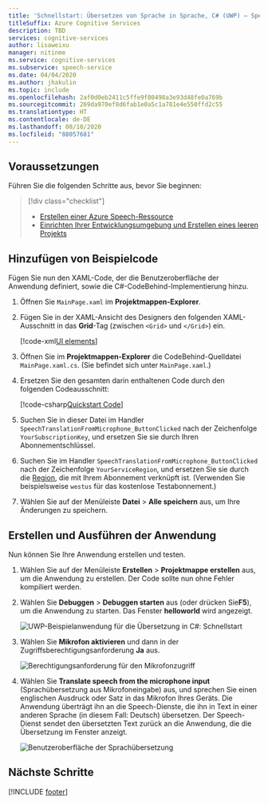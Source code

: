 ```yaml
---
title: 'Schnellstart: Übersetzen von Sprache in Sprache, C# (UWP) – Speech-Dienst'
titleSuffix: Azure Cognitive Services
description: TBD
services: cognitive-services
author: lisaweixu
manager: nitinme
ms.service: cognitive-services
ms.subservice: speech-service
ms.date: 04/04/2020
ms.author: jhakulin
ms.topic: include
ms.openlocfilehash: 2af0d0eb2411c5ffe9f80498a3e93d48fe0a769b
ms.sourcegitcommit: 269da970ef8d6fab1e0a5c1a781e4e550ffd2c55
ms.translationtype: HT
ms.contentlocale: de-DE
ms.lasthandoff: 08/10/2020
ms.locfileid: "88057681"
---
```

## <a name="prerequisites"></a>Voraussetzungen

Führen Sie die folgenden Schritte aus, bevor Sie beginnen:

> [!div class="checklist"]
> * [Erstellen einer Azure Speech-Ressource](../../../../get-started.md)
> * [Einrichten Ihrer Entwicklungsumgebung und Erstellen eines leeren Projekts](../../../../quickstarts/setup-platform.md?tabs=uwp&pivots=programming-language-csharp)

## <a name="add-sample-code"></a>Hinzufügen von Beispielcode

Fügen Sie nun den XAML-Code, der die Benutzeroberfläche der Anwendung definiert, sowie die C#-CodeBehind-Implementierung hinzu.

1. Öffnen Sie `MainPage.xaml` im **Projektmappen-Explorer**.

1. Fügen Sie in der XAML-Ansicht des Designers den folgenden XAML-Ausschnitt in das **Grid**-Tag (zwischen `<Grid>` und `</Grid>`) ein.

   [!code-xml[UI elements](~/samples-cognitive-services-speech-sdk/quickstart/csharp/uwp/translate-speech-to-text/helloworld/MainPage.xaml#StackPanel)]

1. Öffnen Sie im **Projektmappen-Explorer** die CodeBehind-Quelldatei `MainPage.xaml.cs`. (Sie befindet sich unter `MainPage.xaml`.)

1. Ersetzen Sie den gesamten darin enthaltenen Code durch den folgenden Codeausschnitt:

   [!code-csharp[Quickstart Code](~/samples-cognitive-services-speech-sdk/quickstart/csharp/uwp/translate-speech-to-text/helloworld/MainPage.xaml.cs#code)]

1. Suchen Sie in dieser Datei im Handler `SpeechTranslationFromMicrophone_ButtonClicked` nach der Zeichenfolge `YourSubscriptionKey`, und ersetzen Sie sie durch Ihren Abonnementschlüssel.

1. Suchen Sie im Handler `SpeechTranslationFromMicrophone_ButtonClicked` nach der Zeichenfolge `YourServiceRegion`, und ersetzen Sie sie durch die [Region](~/articles/cognitive-services/Speech-Service/regions.md), die mit Ihrem Abonnement verknüpft ist. (Verwenden Sie beispielsweise `westus` für das kostenlose Testabonnement.)

1. Wählen Sie auf der Menüleiste **Datei** > **Alle speichern** aus, um Ihre Änderungen zu speichern.

## <a name="build-and-run-the-application"></a>Erstellen und Ausführen der Anwendung

Nun können Sie Ihre Anwendung erstellen und testen.

1. Wählen Sie auf der Menüleiste **Erstellen** > **Projektmappe erstellen** aus, um die Anwendung zu erstellen. Der Code sollte nun ohne Fehler kompiliert werden.

1. Wählen Sie **Debuggen** > **Debuggen starten** aus (oder drücken Sie**F5**), um die Anwendung zu starten. Das Fenster **helloworld** wird angezeigt.

   ![UWP-Beispielanwendung für die Übersetzung in C#: Schnellstart](~/articles/cognitive-services/Speech-Service/media/sdk/qs-translate-speech-uwp-helloworld-window.png)

1. Wählen Sie **Mikrofon aktivieren** und dann in der Zugriffsberechtigungsanforderung **Ja** aus.

   ![Berechtigungsanforderung für den Mikrofonzugriff](~/articles/cognitive-services/Speech-Service/media/sdk/qs-csharp-uwp-10-access-prompt.png)

1. Wählen Sie **Translate speech from the microphone input** (Sprachübersetzung aus Mikrofoneingabe) aus, und sprechen Sie einen englischen Ausdruck oder Satz in das Mikrofon Ihres Geräts. Die Anwendung überträgt ihn an die Speech-Dienste, die ihn in Text in einer anderen Sprache (in diesem Fall: Deutsch) übersetzen. Der Speech-Dienst sendet den übersetzten Text zurück an die Anwendung, die die Übersetzung im Fenster anzeigt.

   ![Benutzeroberfläche der Sprachübersetzung](~/articles/cognitive-services/Speech-Service/media/sdk/qs-translate-csharp-uwp-ui-result.png)

## <a name="next-steps"></a>Nächste Schritte

[!INCLUDE [footer](./footer.md)]
